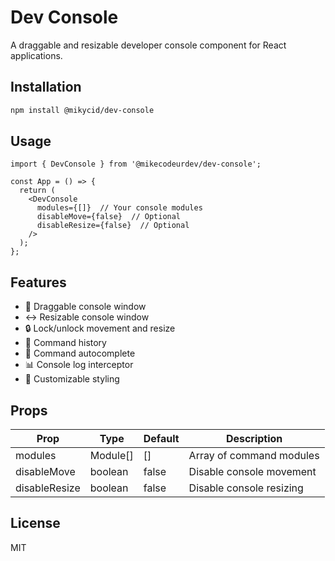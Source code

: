 # Dev Console

A draggable and resizable developer console component for React applications.

## Installation

```bash
npm install @mikycid/dev-console
```

## Usage

```tsx
import { DevConsole } from '@mikecodeurdev/dev-console';

const App = () => {
  return (
    <DevConsole
      modules={[]}  // Your console modules
      disableMove={false}  // Optional
      disableResize={false}  // Optional
    />
  );
};
```

## Features

- 🔄 Draggable console window
- ↔️ Resizable console window
- 🔒 Lock/unlock movement and resize
- 📝 Command history
- 🎯 Command autocomplete
- 📊 Console log interceptor
- 🎨 Customizable styling

## Props

| Prop | Type | Default | Description |
|------|------|---------|-------------|
| modules | Module[] | [] | Array of command modules |
| disableMove | boolean | false | Disable console movement |
| disableResize | boolean | false | Disable console resizing |

## License

MIT